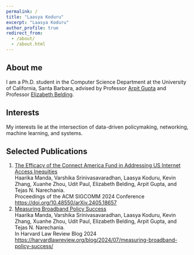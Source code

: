 ```yaml
---
permalink: /
title: "Laasya Koduru"
excerpt: "Laasya Koduru"
author_profile: true
redirect_from: 
  - /about/
  - /about.html
---
```


About me
------
I am a Ph.D. student in the Computer Science Department at the University of California, Santa Barbara, advised by Professor [Arpit Gupta](https://sites.cs.ucsb.edu/~arpitgupta/) and Professor [Elizabeth Belding](https://ebelding.cs.ucsb.edu).




Interests
------
My interests lie at the intersection of data-driven policymaking, networking, machine learning, and systems.  

Selected Publications
------
1. [The Efficacy of the Connect America Fund in Addressing US Internet Access Inequities](
https://doi.org/10.48550/arXiv.2405.18657) <br />
    Haarika Manda, Varshika Srinivasavaradhan, Laasya Koduru, Kevin Zhang, Xuanhe Zhou, Udit Paul, Elizabeth Belding, Arpit Gupta, and Tejas N. Narechania. <br />
    Proceedings of the ACM SIGCOMM 2024 Conference  <br />
    https://doi.org/10.48550/arXiv.2405.18657 <br />
2. [Measuring Broadband Policy Success](
https://harvardlawreview.org/blog/2024/07/measuring-broadband-policy-success/) <br />
    Haarika Manda, Varshika Srinivasavaradhan, Laasya Koduru, Kevin Zhang, Xuanhe Zhou, Udit Paul, Elizabeth Belding, Arpit Gupta, and Tejas N. Narechania. <br />
    In Harvard Law Review Blog 2024  <br />
    https://harvardlawreview.org/blog/2024/07/measuring-broadband-policy-success/ <br />
